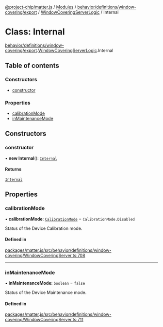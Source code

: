 [@project-chip/matter.js](../README.md) / [Modules](../modules.md) / [behavior/definitions/window-covering/export](../modules/behavior_definitions_window_covering_export.md) / [WindowCoveringServerLogic](../modules/behavior_definitions_window_covering_export.WindowCoveringServerLogic.md) / Internal

# Class: Internal

[behavior/definitions/window-covering/export](../modules/behavior_definitions_window_covering_export.md).[WindowCoveringServerLogic](../modules/behavior_definitions_window_covering_export.WindowCoveringServerLogic.md).Internal

## Table of contents

### Constructors

- [constructor](behavior_definitions_window_covering_export.WindowCoveringServerLogic.Internal.md#constructor)

### Properties

- [calibrationMode](behavior_definitions_window_covering_export.WindowCoveringServerLogic.Internal.md#calibrationmode)
- [inMaintenanceMode](behavior_definitions_window_covering_export.WindowCoveringServerLogic.Internal.md#inmaintenancemode)

## Constructors

### constructor

• **new Internal**(): [`Internal`](behavior_definitions_window_covering_export.WindowCoveringServerLogic.Internal.md)

#### Returns

[`Internal`](behavior_definitions_window_covering_export.WindowCoveringServerLogic.Internal.md)

## Properties

### calibrationMode

• **calibrationMode**: [`CalibrationMode`](../enums/behavior_definitions_window_covering_export.CalibrationMode.md) = `CalibrationMode.Disabled`

Status of the Device Calibration mode.

#### Defined in

[packages/matter.js/src/behavior/definitions/window-covering/WindowCoveringServer.ts:708](https://github.com/project-chip/matter.js/blob/904d0c9b952b91f28a21803759c5e5c66ee4d272/packages/matter.js/src/behavior/definitions/window-covering/WindowCoveringServer.ts#L708)

___

### inMaintenanceMode

• **inMaintenanceMode**: `boolean` = `false`

Status of the Device Maintenance mode.

#### Defined in

[packages/matter.js/src/behavior/definitions/window-covering/WindowCoveringServer.ts:711](https://github.com/project-chip/matter.js/blob/904d0c9b952b91f28a21803759c5e5c66ee4d272/packages/matter.js/src/behavior/definitions/window-covering/WindowCoveringServer.ts#L711)
